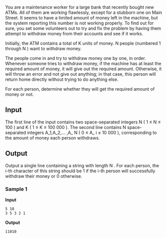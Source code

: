 You are a maintenance worker for a large bank that recently
bought new ATMs. All of them are working flawlessly, except for
a stubborn one on Main Street. It seems to have a limited
amount of money left in the machine, but the system reporting
this number is not working properly. To find out for sure, you
set some volunteers out to try and fix the problem by having
them attempt to withdraw money from their accounts and see if
it works.

Initially, the ATM contains a total of K units of money. N people (numbered 1 through N ) want to withdraw money.

The people come in and try to withdraw money one by one, in
order. Whenever someone tries to withdraw money, if the machine
has at least the required amount of money, it will give out the
required amount. Otherwise, it will throw an error and not give
out anything; in that case, this person will return home
directly without trying to do anything else.

For each person, determine whether they will get the
required amount of money or not.

## Input
The first line of the input contains two space-separated
integers N ( 1 ≤ N ≤ 100 ) and K ( 1
≤ K ≤ 100 000 ). The second line contains N space-separated
integers A_1,A_2,… ,A_
N ( 0 ≤ A_ i ≤ 10 
000 ), corresponding to the amount of money each person
withdraws.

## Output
Output a single line containing a string with length N . For each person, the
i-th character of this string should be 1 if the i-th person will
successfully withdraw their money or 0 otherwise.

### Sample 1
**Input**
```text
5 10
3 5 3 2 1
```
**Output**
```text
11010
```
